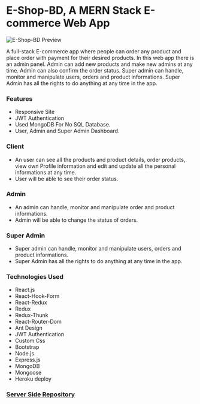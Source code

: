 # E-Shop-BD, A MERN Stack E-commerce Web App

![E-Shop-BD Preview](https://i.imgur.com/p9vcKyF.png)

A full-stack E-commerce app where people can order any product and place order with payment for their desired products. In this web app there is an admin panel. Admin can add new products and make new admins at any time. Admin can also confirm the order status. Super admin can handle, monitor and manipulate users, orders and product informations. Super Admin has all the rights to do anything at any time in the app.

### Features
- Responsive Site
- JWT Authentication
- Used MongoDB For No SQL Database.
- User, Admin and Super Admin Dashboard.

### Client 
- An user can see all the products and product details, order products, view own Profile information and edit and update all the personal informations at any time.
- User will be able to see their order status.

### Admin
- An admin can handle, monitor and manipulate order and product informations.
- Admin will be able to change the status of orders.

### Super Admin
- Super admin can handle, monitor and manipulate users, orders and product informations.
- Super Admin has all the rights to do anything at any time in the app.

### Technologies Used 
- React.js
- React-Hook-Form
- React-Redux
- Redux
- Redux-Thunk
- React-Router-Dom
- Ant Design
- JWT Authentication
- Custom Css
- Bootstrap
- Node.js
- Express.js
- MongoDB
- Mongoose
- Heroku deploy

### [Server Side Repository](https://github.com/faizkhan01/e-shop-bd-backend)
